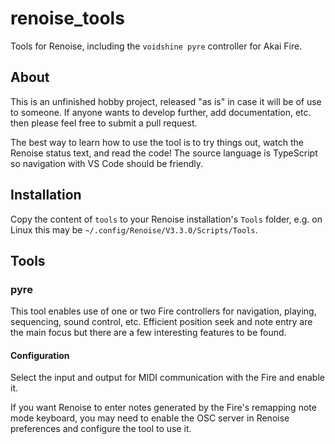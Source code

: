 # renoise_tools
Tools for Renoise, including the `voidshine pyre` controller for Akai Fire.

## About
This is an unfinished hobby project, released "as is" in case it
will be of use to someone. If anyone wants to develop further, add
documentation, etc. then please feel free to submit a pull request.

The best way to learn how to use the tool is to try things out,
watch the Renoise status text, and read the code! The source
language is TypeScript so navigation with VS Code should be friendly.

## Installation

Copy the content of `tools` to your Renoise installation's `Tools` folder, e.g. on
Linux this may be `~/.config/Renoise/V3.3.0/Scripts/Tools`.

## Tools

### pyre

This tool enables use of one or two Fire controllers for navigation, playing,
sequencing, sound control, etc. Efficient position seek and note entry are the
main focus but there are a few interesting features to be found.

#### Configuration
Select the input and output for MIDI communication with the Fire and enable it.

If you want Renoise to enter notes generated by the Fire's remapping note mode
keyboard, you may need to enable the OSC server in Renoise preferences and
configure the tool to use it.

